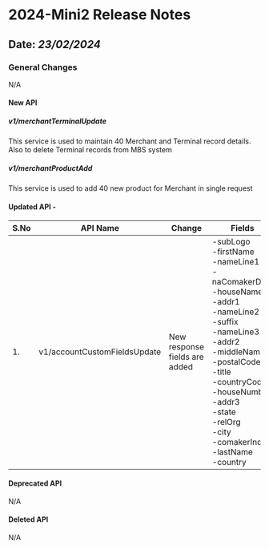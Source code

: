 # 2024-Mini2 Release Notes

## Date: *23/02/2024*

### General Changes

N/A

#### New API

##### *v1/merchantTerminalUpdate*

This service is used to maintain 40 Merchant and Terminal record details. Also to delete Terminal records from MBS system

##### *v1/merchantProductAdd*

This service is used to add 40 new product for Merchant in single request

#### Updated API -

| S.No       | API Name                     | Change                        | Fields                                                                                                                                                                                                                                                                                                                                   |
|------------|------------------------------|-------------------------------|------------------------------------------------------------------------------------------------------------------------------------------------------------------------------------------------------------------------------------------------------------------------------------------------------------------------------------------|
| 1.         | v1/accountCustomFieldsUpdate | New response fields are added | -subLogo<br/> -firstName<br/> -nameLine1<br/> -naComakerData<br/> -houseName<br/> -addr1<br/> -nameLine2<br/> -suffix<br/> -nameLine3<br/> -addr2<br/> -middleName<br/> -postalCode<br/> -title<br/> -countryCode<br/> -houseNumber<br/> -addr3<br/> -state<br/> -relOrg<br/> -city<br/> -comakerInd<br/> -lastName<br/> -country<br/>   |

#### Deprecated API

N/A

#### Deleted API

N/A
